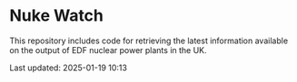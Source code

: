 # Nuke Watch

This repository includes code for retrieving the latest information available on the output of EDF nuclear power plants in the UK.

Last updated: 2025-01-19 10:13